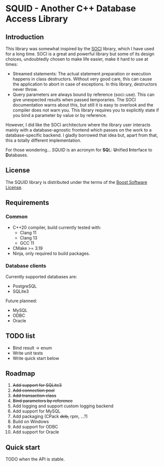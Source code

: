 # SQUID - Another C++ Database Access Library

## Introduction

This library was somewhat inspired by the [SOCI](https://github.com/SOCI/soci) library, which I have used for a long time.
SOCI is a great and powerful library but some of its design choices, undoubtedly chosen to make life easier, make it hard to use at times:
* Streamed statements: The actual statement preparation or execution happens in class destructors.
  Without very good care, this can cause the application to abort in case of exceptions.
  In this library, destructors never throw.
* Query parameters are always bound by reference (soci::use).
  This can give unexpected results when passed temporaries.
  The SOCI documentation warns about this, but still it is easy to overlook and the compiler does not warn you.
  This library requires you to explicitly state if you bind a parameter by value or by reference.

However, I did like the SOCI architecture where the library user interacts mainly with a database-agnostic
frontend which passes on the work to a database-specific backend.
I gladly borrowed that idea but, apart from that, this a totally different implementation.

For those wondering... _SQUID_ is an acronym for **SQ**L: **U**nified **I**nterface to **D**atabases.

## License

The SQUID library is distributed under the terms of the [Boost Software License](http://www.boost.org/LICENSE_1_0.txt).

## Requirements

### Common

* C++20 compiler, build currently tested with:
   * Clang 11
   * Clang 13
   * GCC 11
* CMake >= 3.19
* Ninja, only required to build packages.

### Database clients

Currently supported databases are:

* PostgreSQL
* SQLite3

Future planned:
* MySQL
* ODBC
* Oracle

## TODO list

* Bind result -> enum
* Write unit tests
* Write quick start below

## Roadmap

1. ~~Add support for SQLite3~~
2. ~~Add connection pool~~
3. ~~Add transaction class~~
4. ~~Bind parameters by reference~~
5. Add logging and support custom logging backend
6. Add support for MySQL
7. Add packaging (CPack ~~deb,~~ rpm, ...?)
8. Build on Windows
9. Add support for ODBC
10. Add support for Oracle

## Quick start

TODO when the API is stable.
